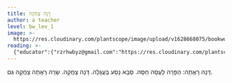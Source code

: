 ```yaml
---
title: דָּנָה צָחֲקָה
author: a teacher
level: bw_lev_1
image: >-
  https://res.cloudinary.com/plantscope/image/upload/v1628668075/bookworm_webapp/illustrations/dne_rhse.jpg
reading: >-
  {"educator":{"rzrhwbyz@gmail.com":"https://res.cloudinary.com/plantscope/video/upload/v1630410101/Admin%20recordings/caeqelavhmqjygbvkjpg.mp3"}}
---
```

דָּנָה רָאֲתָה:
הַפָּרָה לָעֲסָה חַסָּה.
סַבָּא נָסַע בַּעֲגָלָה.
דָּנָה צָחֲקָה.
שָׂרָה רָאֲתָה
צָחֲקָה גַּם.
